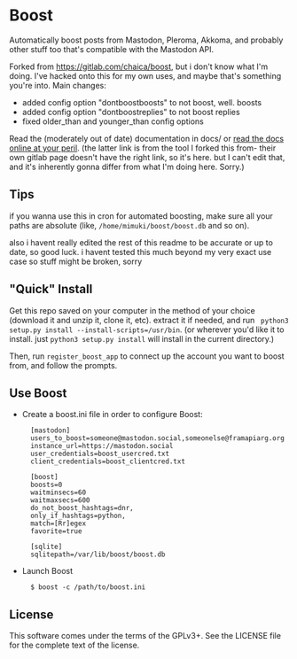 # Boost

Automatically boost posts from Mastodon, Pleroma, Akkoma, and probably other stuff too that's compatible with the Mastodon API.

Forked from <https://gitlab.com/chaica/boost>, but i don't know what I'm doing. I've hacked onto this for my own uses, and maybe that's something you're into. Main changes:

- added config option "dontboostboosts" to not boost, well. boosts
- added config option "dontboostreplies" to not boost replies
- fixed older_than and younger_than config options 

Read the (moderately out of date) documentation in docs/ or [read the docs online at your peril](https://mastodonboost.readthedocs.org/en/latest/). (the latter link is from the tool I forked this from- their own gitlab page doesn't have the right link, so it's here. but I can't edit that, and it's inherently gonna differ from what I'm doing here. Sorry.)

## Tips

if you wanna use this in cron for automated boosting, make sure all your paths are absolute (like, `/home/mimuki/boost/boost.db` and so on).

also i havent really edited the rest of this readme to be accurate or up to date, so good luck. i havent tested this much beyond my very exact use case so stuff might be broken, sorry

## "Quick" Install
Get this repo saved on your computer in the method of your choice (download it and unzip it, clone it, etc). extract it if needed, and run ` python3 setup.py install --install-scripts=/usr/bin`. (or wherever you'd like it to install. just `python3 setup.py install` will install in the current directory.)

Then, run `register_boost_app` to connect up the account you want to boost from, and follow the prompts.

## Use Boost

* Create a boost.ini file in order to configure Boost:

        [mastodon]
        users_to_boost=someone@mastodon.social,someonelse@framapiarg.org
        instance_url=https://mastodon.social
        user_credentials=boost_usercred.txt
        client_credentials=boost_clientcred.txt

        [boost]
        boosts=0
        waitminsecs=60
        waitmaxsecs=600
        do_not_boost_hashtags=dnr,
        only_if_hashtags=python,
        match=[Rr]egex
        favorite=true

        [sqlite]
        sqlitepath=/var/lib/boost/boost.db

* Launch Boost

        $ boost -c /path/to/boost.ini

## License

This software comes under the terms of the GPLv3+. See the LICENSE file for the complete text of the license.
